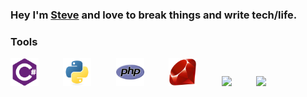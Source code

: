 ### Hey I'm [Steve](http://stevejunior.com) and love to break things and write tech/life.

### Tools

<img src="https://github.com/devicons/devicon/blob/master/icons/csharp/csharp-plain.svg" width="45px">&nbsp;&nbsp;&nbsp;&nbsp;&nbsp;&nbsp;&nbsp;&nbsp;&nbsp;
<img src="https://github.com/devicons/devicon/blob/master/icons/python/python-original.svg" width="45px">&nbsp;&nbsp;&nbsp;&nbsp;&nbsp;&nbsp;&nbsp;&nbsp;&nbsp;
<img src="https://github.com/devicons/devicon/blob/master/icons/php/php-original.svg" width="45px">&nbsp;&nbsp;&nbsp;&nbsp;&nbsp;&nbsp;&nbsp;&nbsp;&nbsp;
<img src="https://github.com/devicons/devicon/blob/master/icons/ruby/ruby-original.svg" width="45px">&nbsp;&nbsp;&nbsp;&nbsp;&nbsp;&nbsp;&nbsp;&nbsp;&nbsp;
<img src="https://cdn.jsdelivr.net/gh/devicons/devicon@latest/icons/tensorflow/tensorflow-original.svg" width="45px">&nbsp;&nbsp;&nbsp;&nbsp;&nbsp;&nbsp;&nbsp;&nbsp;&nbsp;
<img src="https://cdn.jsdelivr.net/gh/devicons/devicon@latest/icons/numpy/numpy-original.svg" width="45px">&nbsp;&nbsp;&nbsp;&nbsp;&nbsp;&nbsp;&nbsp;&nbsp;&nbsp;
